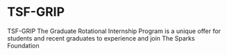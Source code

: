 # TSF-GRIP
TSF-GRIP
The Graduate Rotational Internship Program is a unique offer for students and recent graduates to experience and join The Sparks Foundation
